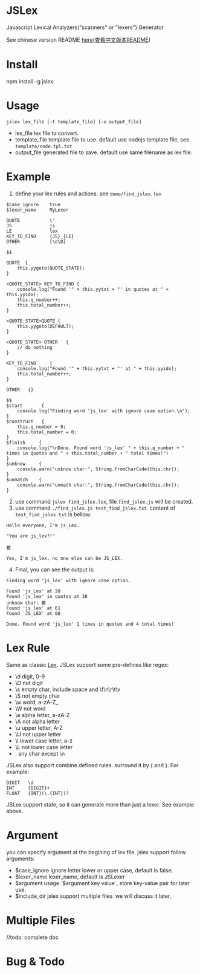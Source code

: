 JSLex
=====
Javascript Lexical Analyzers("scanners" or "lexers") Generator

See chinese version README [here]()([查看中文版本README]())

Install
====
npm install -g jslex

Usage
====

`jslex lex_file [-t template_file] [-o output_file]`

* lex_file          lex file to convert.
* template_file     template file to use. default use nodejs template file, see `template/node.tpl.txt`
* output_file       generated file to save. default use same filename as lex file.

Example
====

1. define your lex rules and actions. see `demo/find_jslex.lex`

```
$case_ignore    true
$lexer_name     MyLexer

QUOTE           \"
JS              js
LE              lex
KEY_TO_FIND     {JS}_{LE}
OTHER           [\d\D]

$$

QUOTE  {
    this.yygoto(QUOTE_STATE);
}

<QUOTE_STATE> KEY_TO_FIND {
    console.log("Found '" + this.yytxt + "' in quotes at " + this.yyidx);
    this.q_number++;
    this.total_number++;
}

<QUOTE_STATE>QUOTE {
    this.yygoto(DEFAULT);
}

<QUOTE_STATE> OTHER   {
    // do nothing
}

KEY_TO_FIND     {
    console.log("Found '" + this.yytxt + "' at " + this.yyidx);
    this.total_number++;
}

OTHER   {}

$$
$start       {
    console.log("Finding word 'js_lex' with ignore case option.\n");
}
$construct   {
    this.q_number = 0;
    this.total_number = 0;
}
$finish     {
    console.log("\nDone. Found word 'js_lex' " + this.q_number + " times in quotes and " + this.total_number + " total times!")
}
$unknow     {
    console.warn("unknow char:", String.fromCharCode(this.chr));
}
$unmatch    {
    console.warn("unmath char:", String.fromCharCode(this.chr));
}

```

2. use command `jslex find_jslex.lex`, file `find_jslex.js` will be created.
3. use command `./find_jslex.js test_find_jslex.txt`. content of `test_find_jslex.txt` is bellow:
```
Hello everyone, I'm js_Lex.

"You are js_lex?!"

葛

Yes, I'm js_lex, no one else can be JS_LEX.
```

4. Final, you can see the output is:
```
Finding word 'js_lex' with ignore case option.

Found 'js_Lex' at 20
Found 'js_lex' in quotes at 38
unknow char: 葛
Found 'js_lex' at 61
Found 'JS_LEX' at 88

Done. Found word 'js_lex' 1 times in quotes and 4 total times!
```

Lex Rule
=====
Same as classic [Lex](http://en.wikipedia.org/wiki/Lex_(software)).
JSLex support some pre-defines like regex:

* \\d	digit, 0-9
* \\D 	not digit
* \\s	empty char, include space and \f\n\r\t\v
* \\S   not empty char
* \\w 	word, a-zA-Z_
* \\W   not word
* \\a   alpha letter, a-zA-Z
* \\A   not alpha letter
* \\u   upper letter, A-Z
* \\U   not upper letter
* \\l   lower case letter, a-z
* \\L   not lower case letter
* . 	any char except \n

JSLex also support combine defined rules. surround it by \{ and \}. For example:

```
DIGIT   \d
INT     {DIGIT}+
FLOAT   {INT}(\.{INT})?
```

JSLex support state, so it can generate more than just a lexer. See example above.

Argument
====
you can specify argument at the begining of lex file. jslex support follow arguments:

* $case_ignore  ignore letter lower or upper case, default is false.
* $lexer_name   lexer_name, default is JSLexer
* $argument     usage `$argument key value`, store key-value pair for later use.
* $include_dir  jslex support multiple files. we will discuss it later.

Multiple Files
====

//todo: complete doc

Bug & Todo
===

